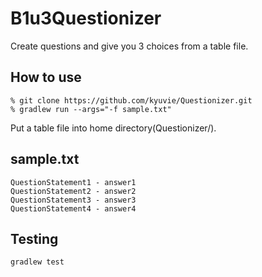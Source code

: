 # B1u3Questionizer

Create questions and give you 3 choices from a table file.

## How to use

```
% git clone https://github.com/kyuvie/Questionizer.git
% gradlew run --args="-f sample.txt"
```

Put a table file into home directory(Questionizer/).

## sample.txt

```
QuestionStatement1 - answer1
QuestionStatement2 - answer2
QuestionStatement3 - answer3
QuestionStatement4 - answer4
```

## Testing

```
gradlew test
```

